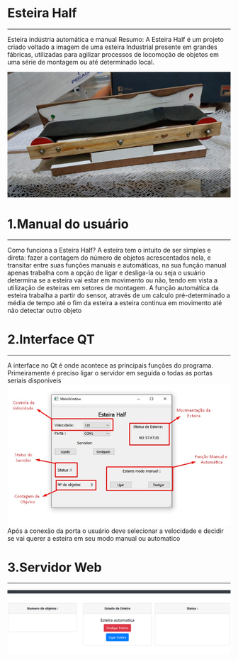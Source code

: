 # Esteira Half
--------------------------
Esteira indústria automática e manual
Resumo: A Esteira Half é um projeto criado voltado a imagem de uma esteira Industrial presente em grandes fábricas, utilizadas para agilizar processos de locomoção de objetos em uma série de montagem ou até determinado local. 

![](imagesave/img22.jpeg)

# 1.Manual do usuário
--------------------------
Como funciona a Esteira Half?
A esteira tem o intuito de ser simples e direta: fazer a contagem do número de objetos acrescentados nela, e transitar entre suas funções manuais e automáticas, na sua função manual apenas trabalha com a opção de ligar e desliga-la ou seja o usuário determina se a esteira vai estar em movimento ou não, tendo em vista a utilização de esteiras em setores de montagem.
A função automática da esteira trabalha a partir do sensor, através de um calculo pré-determinado a média de tempo até o fim da esteira a esteira continua em movimento até não detectar outro objeto

# 2.Interface QT
--------------------------
A interface no Qt é onde acontece as principais funções do programa. Primeiramente é preciso ligar o servidor em seguida o todas as portas seriais disponiveis 
![](imagesave/img11.jpeg)
Após a conexão da porta o usuário deve selecionar a velocidade e decidir se vai querer a esteira em seu modo manual ou automatico   

# 3.Servidor Web
--------------------------
![](image/image33.png)

